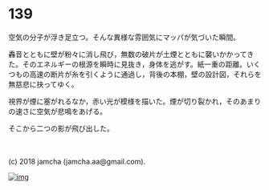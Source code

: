 # 139

空気の分子が浮き足立つ。そんな異様な雰囲気にマッパが気づいた瞬間。  

轟音とともに壁が粉々に消し飛び，無数の破片が土煙とともに襲いかかってきた。そのエネルギーの根源を瞬時に見抜き，身体を逃がす。紙一重の距離。いくつもの高速の断片が糸を引くように通過し，背後の本棚，壁の設計図，それらを無慈悲に抉ってゆく。  

視界が煙に塞がれるなか，赤い光が模様を描いた。煙が切り裂かれ，そのあまりの速さに空気が悲鳴をあげる。  

そこから二つの影が飛び出した。  

<br>  
<br>  
(c) 2018 jamcha (jamcha.aa@gmail.com).  

[![img](http://i.creativecommons.org/l/by-nc-sa/4.0/88x31.png)](http://creativecommons.org/licenses/by-nc-sa/4.0/deed)